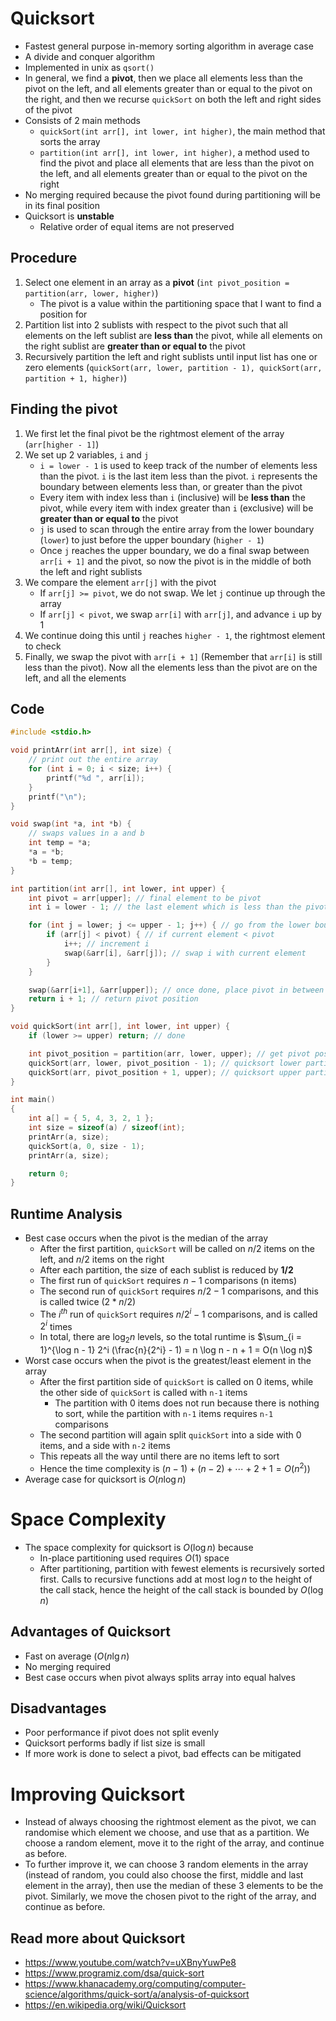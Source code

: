 # Quicksort

- Fastest general purpose in-memory sorting algorithm in average case
- A divide and conquer algorithm
- Implemented in unix as `qsort()`
- In general, we find a **pivot**, then we place all elements less than the pivot on the left, and all elements greater than or equal to the pivot on the right, and then we recurse `quickSort` on both the left and right sides of the pivot
- Consists of 2 main methods
  - `quickSort(int arr[], int lower, int higher)`, the main method that sorts the array
  - `partition(int arr[], int lower, int higher)`, a method used to find the pivot and place all elements that are less than the pivot on the left, and all elements greater than or equal to the pivot on the right
- No merging required because the pivot found during partitioning will be in its final position
- Quicksort is **unstable**
  - Relative order of equal items are not preserved

## Procedure

1. Select one element in an array as a **pivot** (`int pivot_position = partition(arr, lower, higher)`)
   - The pivot is a value within the partitioning space that I want to find a position for
2. Partition list into 2 sublists with respect to the pivot such that all elements on the left sublist are **less than** the pivot, while all elements on the right sublist are **greater than or equal to** the pivot
3. Recursively partition the left and right sublists until input list has one or zero elements (`quickSort(arr, lower, partition - 1), quickSort(arr, partition + 1, higher)`)

## Finding the pivot

1. We first let the final pivot be the rightmost element of the array (`arr[higher - 1]`)
2. We set up 2 variables, `i` and `j`
   - `i = lower - 1` is used to keep track of the number of elements less than the pivot. `i` is the last item less than the pivot. `i` represents the boundary between elements less than, or greater than the pivot
   - Every item with index less than `i` (inclusive) will be **less than** the pivot, while every item with index greater than `i` (exclusive) will be **greater than or equal to** the pivot
   - `j` is used to scan through the entire array from the lower boundary (`lower`) to just before the upper boundary (`higher - 1`)
   - Once `j` reaches the upper boundary, we do a final swap between `arr[i + 1]` and the pivot, so now the pivot is in the middle of both the left and right sublists
3. We compare the element `arr[j]` with the pivot
   - If `arr[j] >= pivot`, we do not swap. We let `j` continue up through the array
   - If `arr[j] < pivot`, we swap `arr[i]` with `arr[j]`, and advance `i` up by 1
4. We continue doing this until `j` reaches `higher - 1`, the rightmost element to check
5. Finally, we swap the pivot with `arr[i + 1]` (Remember that `arr[i]` is still less than the pivot). Now all the elements less than the pivot are on the left, and all the elements

## Code

```c
#include <stdio.h>

void printArr(int arr[], int size) {
    // print out the entire array
    for (int i = 0; i < size; i++) {
        printf("%d ", arr[i]);
    }
    printf("\n");
}

void swap(int *a, int *b) {
    // swaps values in a and b
    int temp = *a;
    *a = *b;
    *b = temp;
}

int partition(int arr[], int lower, int upper) {
    int pivot = arr[upper]; // final element to be pivot
    int i = lower - 1; // the last element which is less than the pivot

    for (int j = lower; j <= upper - 1; j++) { // go from the lower boundary to the upper boundary
        if (arr[j] < pivot) { // if current element < pivot
            i++; // increment i
            swap(&arr[i], &arr[j]); // swap i with current element
        }
    }

    swap(&arr[i+1], &arr[upper]); // once done, place pivot in between 2 sublists
    return i + 1; // return pivot position
}

void quickSort(int arr[], int lower, int upper) {
    if (lower >= upper) return; // done

    int pivot_position = partition(arr, lower, upper); // get pivot position
    quickSort(arr, lower, pivot_position - 1); // quicksort lower partition
    quickSort(arr, pivot_position + 1, upper); // quicksort upper partition
}

int main()
{
    int a[] = { 5, 4, 3, 2, 1 };
    int size = sizeof(a) / sizeof(int);
    printArr(a, size);
    quickSort(a, 0, size - 1);
    printArr(a, size);

    return 0;
}
```

## Runtime Analysis

- Best case occurs when the pivot is the median of the array
  - After the first partition, `quickSort` will be called on $n/2$ items on the left, and $n/2$ items on the right
  - After each partition, the size of each sublist is reduced by **1/2**
  - The first run of `quickSort` requires $n - 1$ comparisons (n items)
  - The second run of `quickSort` requires $n / 2 - 1$ comparisons, and this is called twice ($2 * n / 2$)
  - The $i^{th}$ run of `quickSort` requires $n / 2^i - 1$ comparisons, and is called $2^i$ times
  - In total, there are $\log_2 n$ levels, so the total runtime is $\sum_{i = 1}^{\log n - 1} 2^i (\frac{n}{2^i} - 1) = n \log n - n + 1 = O(n \log n)$
- Worst case occurs when the pivot is the greatest/least element in the array
  - After the first partition side of `quickSort` is called on 0 items, while the other side of `quickSort` is called with `n-1` items
    - The partition with 0 items does not run because there is nothing to sort, while the partition with `n-1` items requires `n-1` comparisons
  - The second partition will again split `quickSort` into a side with 0 items, and a side with `n-2` items
  - This repeats all the way until there are no items left to sort
  - Hence the time complexity is $(n - 1) + (n - 2) + \cdots + 2 + 1 = O(n^2))$
- Average case for quicksort is $O(n \log n)$

# Space Complexity

- The space complexity for quicksort is $O(\log n)$ because
  - In-place partitioning used requires $O(1)$ space
  - After partitioning, partition with fewest elements is recursively sorted first. Calls to recursive functions add at most $\log n$ to the height of the call stack, hence the height of the call stack is bounded by $O(\log n)$

## Advantages of Quicksort

- Fast on average ($O(n \lg n$)
- No merging required
- Best case occurs when pivot always splits array into equal halves

## Disadvantages

- Poor performance if pivot does not split evenly
- Quicksort performs badly if list size is small
- If more work is done to select a pivot, bad effects can be mitigated

# Improving Quicksort

- Instead of always choosing the rightmost element as the pivot, we can randomise which element we choose, and use that as a partition. We choose a random element, move it to the right of the array, and continue as before.
- To further improve it, we can choose 3 random elements in the array (instead of random, you could also choose the first, middle and last element in the array), then use the median of these 3 elements to be the pivot. Similarly, we move the chosen pivot to the right of the array, and continue as before.

## Read more about Quicksort

- https://www.youtube.com/watch?v=uXBnyYuwPe8
- https://www.programiz.com/dsa/quick-sort
- https://www.khanacademy.org/computing/computer-science/algorithms/quick-sort/a/analysis-of-quicksort
- https://en.wikipedia.org/wiki/Quicksort
